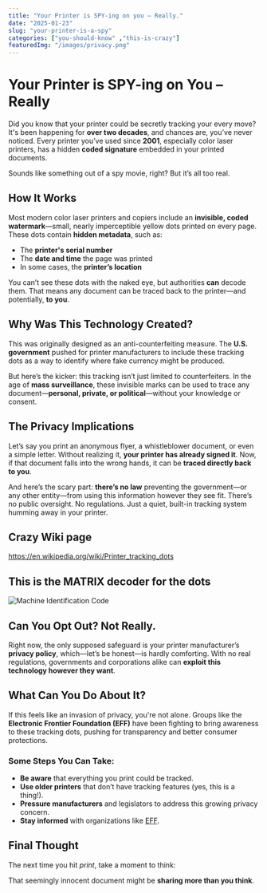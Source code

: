 ```yaml
---
title: "Your Printer is SPY-ing on you – Really."
date: "2025-01-23"
slug: "your-printer-is-a-spy"
categories: ["you-should-know" ,"this-is-crazy"]
featuredImg: "/images/privacy.png"
---
```


# Your Printer is SPY-ing on You – Really

Did you know that your printer could be secretly tracking your every move? It's been happening for **over two decades**, and chances are, you’ve never noticed. Every printer you’ve used since **2001**, especially color laser printers, has a hidden **coded signature** embedded in your printed documents. 

Sounds like something out of a spy movie, right? But it’s all too real.

## How It Works

Most modern color laser printers and copiers include an **invisible, coded watermark**—small, nearly imperceptible yellow dots printed on every page. These dots contain **hidden metadata**, such as:

- The **printer's serial number**
- The **date and time** the page was printed
- In some cases, the **printer’s location**

You can’t see these dots with the naked eye, but authorities **can** decode them. That means any document can be traced back to the printer—and potentially, **to you**.

## Why Was This Technology Created?

This was originally designed as an anti-counterfeiting measure. The **U.S. government** pushed for printer manufacturers to include these tracking dots as a way to identify where fake currency might be produced.

But here’s the kicker: this tracking isn’t just limited to counterfeiters. In the age of **mass surveillance**, these invisible marks can be used to trace any document—**personal, private, or political**—without your knowledge or consent.

## The Privacy Implications

Let’s say you print an anonymous flyer, a whistleblower document, or even a simple letter. Without realizing it, **your printer has already signed it**. Now, if that document falls into the wrong hands, it can be **traced directly back to you**.

And here’s the scary part: **there’s no law** preventing the government—or any other entity—from using this information however they see fit. There’s no public oversight. No regulations. Just a quiet, built-in tracking system humming away in your printer.

## Crazy Wiki page
https://en.wikipedia.org/wiki/Printer_tracking_dots

## This is the MATRIX decoder for the dots
![Machine Identification Code](/blog-specific-images/Machine_Identification_Code_von_Druckern.png)

## Can You Opt Out? Not Really.

Right now, the only supposed safeguard is your printer manufacturer’s **privacy policy**, which—let’s be honest—is hardly comforting. With no real regulations, governments and corporations alike can **exploit this technology however they want**.

## What Can You Do About It?

If this feels like an invasion of privacy, you're not alone. Groups like the **Electronic Frontier Foundation (EFF)** have been fighting to bring awareness to these tracking dots, pushing for transparency and better consumer protections. 

### Some Steps You Can Take:
- **Be aware** that everything you print could be tracked.
- **Use older printers** that don’t have tracking features (yes, this is a thing!).
- **Pressure manufacturers** and legislators to address this growing privacy concern.
- **Stay informed** with organizations like [EFF](https://www.eff.org).

## Final Thought

The next time you hit *print*, take a moment to think: 

That seemingly innocent document might be **sharing more than you think**.

